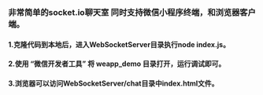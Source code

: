### 非常简单的socket.io聊天室   同时支持微信小程序终端，和浏览器客户端。

#### 1.克隆代码到本地后，进入WebSocketServer目录执行node index.js。

#### 2.使用 “微信开发者工具” 将 weapp_demo 目录打开，运行调试即可。

#### 3.浏览器可以访问WebSocketServer/chat目录中index.html文件。
